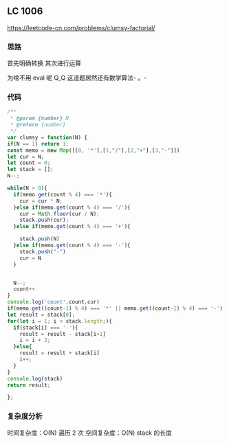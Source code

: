 ## LC 1006

https://leetcode-cn.com/problems/clumsy-factorial/

### 思路

首先明确转换
其次进行运算

为啥不用 eval 呢 Q_Q
这道题居然还有数学算法- 。-

### 代码

```JavaScript
/**
 * @param {number} N
 * @return {number}
 */
var clumsy = function(N) {
if(N == 1) return 1;
const memo = new Map([[0, '*'],[1,"/"],[2,"+"],[3,"-"]])
let cur = N;
let count = 0;
let stack = [];
N--;

while(N > 0){
  if(memo.get(count % 4) === '*'){
    cur = cur * N;
  }else if(memo.get(count % 4) === '/'){
    cur = Math.floor(cur / N);
    stack.push(cur);
  }else if(memo.get(count % 4) === '+'){

    stack.push(N)
  }else if(memo.get(count % 4) === '-'){
    stack.push("-")
    cur = N
  }


  N--;
  count++
}
console.log('count',count,cur)
if(memo.get((count-1) % 4) === '*' || memo.get((count-1) % 4) === '-') stack.push(cur);
let result = stack[0];
for(let i = 1; i < stack.length;){
  if(stack[i] === '-'){
    result = result - stack[i+1]
    i = i + 2;
  }else{
    result = result + stack[i]
    i++;
  }
}
console.log(stack)
return result;

};

```

### 复杂度分析

时间复杂度：O(N) 遍历 2 次
空间复杂度：O(N) stack 的长度
